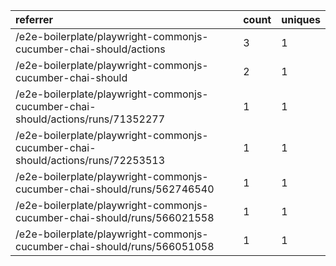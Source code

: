 | referrer                                                                        | count | uniques |
| :------------------------------------------------------------------------------ | :---- | :------ |
| /e2e-boilerplate/playwright-commonjs-cucumber-chai-should/actions               | 3     | 1       |
| /e2e-boilerplate/playwright-commonjs-cucumber-chai-should                       | 2     | 1       |
| /e2e-boilerplate/playwright-commonjs-cucumber-chai-should/actions/runs/71352277 | 1     | 1       |
| /e2e-boilerplate/playwright-commonjs-cucumber-chai-should/actions/runs/72253513 | 1     | 1       |
| /e2e-boilerplate/playwright-commonjs-cucumber-chai-should/runs/562746540        | 1     | 1       |
| /e2e-boilerplate/playwright-commonjs-cucumber-chai-should/runs/566021558        | 1     | 1       |
| /e2e-boilerplate/playwright-commonjs-cucumber-chai-should/runs/566051058        | 1     | 1       |